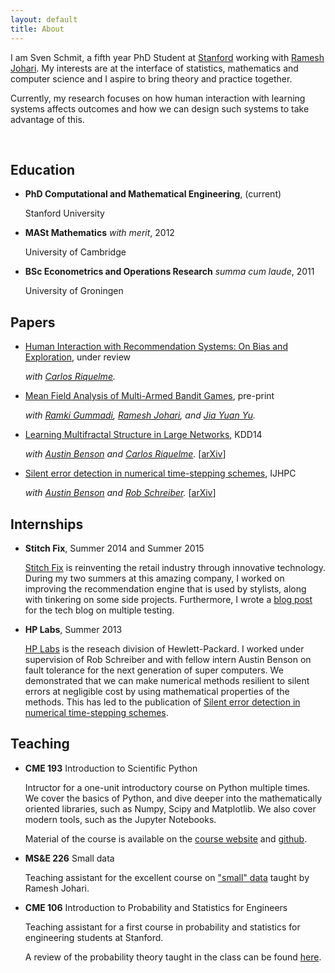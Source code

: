 ```yaml
---
layout: default
title: About
---
```



I am Sven Schmit, a fifth year PhD Student at [Stanford](http://icme.stanford.edu) working with [Ramesh Johari](http://www.stanford.edu/~rjohari).
My interests are at the interface of statistics, mathematics and computer science and I aspire to bring theory and practice together.

Currently, my research focuses on how human interaction with learning systems affects outcomes and
how we can design such systems to take advantage of this.


<br>

## Education


- **PhD Computational and Mathematical Engineering**, (current)

    Stanford University

- **MASt Mathematics** *with merit*, 2012

    University of Cambridge

- **BSc Econometrics and Operations Research** *summa cum laude*, 2011

    University of Groningen


## Papers

- [Human Interaction with Recommendation Systems: On Bias and Exploration](https://arxiv.org/abs/1703.00535), under review

   *with [Carlos Riquelme](http://rikel.me).*

- [Mean Field Analysis of Multi-Armed Bandit Games](http://papers.ssrn.com/sol3/papers.cfm?abstract_id=2045842), pre-print

    *with [Ramki Gummadi](http://ramki-gummadi.github.io/),
    [Ramesh Johari](http://web.stanford.edu/~rjohari/), and
    [Jia Yuan Yu](http://users.encs.concordia.ca/~jiayuan/).*

- [Learning Multifractal Structure in Large Networks](http://dl.acm.org/citation.cfm?id=2623718), KDD14

   *with [Austin Benson](http://www.stanford.edu/~arbenson) and [Carlos Riquelme](http://rikel.me).*
   [[arXiv](http://arxiv.org/abs/1402.6787)]

- [Silent error detection in numerical time-stepping schemes](http://hpc.sagepub.com/content/29/4/403), IJHPC

    *with [Austin Benson](http://www.stanford.edu/~arbenson) and [Rob Schreiber](http://www.labs.hpe.com/people/rob_schreiber/).*
    [[arXiv](http://arxiv.org/abs/1312.2674)]


## Internships


- **Stitch Fix**, Summer 2014 and Summer 2015

    [Stitch Fix](http://www.stitchfix.com) is reinventing the retail industry through innovative technology.
    During my two summers at this amazing company, I worked on improving the recommendation engine that is used by stylists,
    along with tinkering on some side projects.
    Furthermore, I wrote a [blog post](http://multithreaded.stitchfix.com/blog/2015/10/15/multiple-hypothesis-testing/) for the tech blog on multiple testing.


- **HP Labs**, Summer 2013

    [HP Labs](http://www.labs.hpe.com/) is the reseach division of Hewlett-Packard.
    I worked under supervision of Rob Schreiber and with fellow intern Austin Benson on fault tolerance for the next generation of super computers.
    We demonstrated that we can make numerical methods resilient to silent errors at negligible cost by using mathematical properties of the methods.
    This has led to the publication of [Silent error detection in numerical time-stepping schemes](http://hpc.sagepub.com/content/29/4/403).


## Teaching


- **CME 193** Introduction to Scientific Python

    Intructor for a one-unit introductory course on Python multiple times.
    We cover the basics of Python, and dive deeper into the mathematically oriented libraries,
    such as Numpy, Scipy and Matplotlib.
    We also cover modern tools, such as the Jupyter Notebooks.

    Material of the course is available on the [course website](http://www.stanford.edu/~schmit/cme193)
    and [github](https://github.com/schmit/intro-python-course).


- **MS&E 226** Small data

    Teaching assistant for the excellent course on ["small" data](http://web.stanford.edu/class/msande226/) taught by Ramesh Johari.


- **CME 106** Introduction to Probability and Statistics for Engineers

    Teaching assistant for a first course in probability and statistics for engineering students at Stanford.

    A review of the probability theory taught in the class can be found [here](http://stanford.edu/~schmit/misc/cme106_review.pdf).

